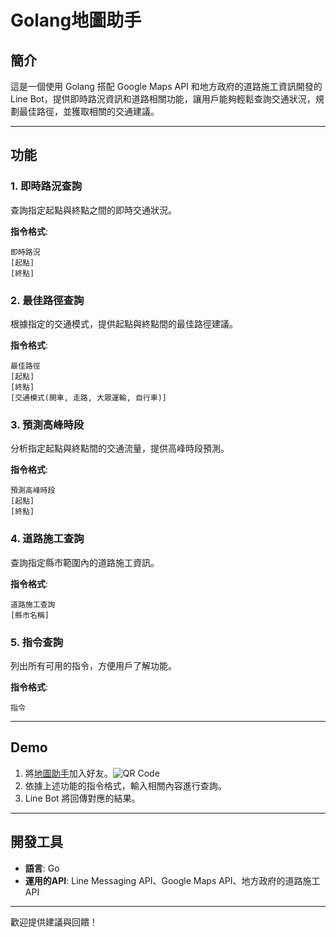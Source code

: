 # Golang地圖助手

## 簡介
這是一個使用 Golang 搭配 Google Maps API 和地方政府的道路施工資訊開發的 Line Bot，提供即時路況資訊和道路相關功能，讓用戶能夠輕鬆查詢交通狀況，規劃最佳路徑，並獲取相關的交通建議。

---

## 功能

### 1. 即時路況查詢
查詢指定起點與終點之間的即時交通狀況。

**指令格式**:
```
即時路況
[起點]
[終點]
```

### 2. 最佳路徑查詢
根據指定的交通模式，提供起點與終點間的最佳路徑建議。

**指令格式**:
```
最佳路徑
[起點]
[終點]
[交通模式(開車, 走路, 大眾運輸, 自行車)]
```

### 3. 預測高峰時段
分析指定起點與終點間的交通流量，提供高峰時段預測。

**指令格式**:
```
預測高峰時段
[起點]
[終點]
```

### 4. 道路施工查詢
查詢指定縣市範圍內的道路施工資訊。

**指令格式**:
```
道路施工查詢
[縣市名稱]
```

### 5. 指令查詢
列出所有可用的指令，方便用戶了解功能。

**指令格式**:
```
指令
```

---

## Demo
1. 將[地圖助手](https://lin.ee/rsas2S7)加入好友。![QR Code](https://qr-official.line.me/gs/M_514elsdt_GW.png?oat_content=qr)
2. 依據上述功能的指令格式，輸入相關內容進行查詢。
3. Line Bot 將回傳對應的結果。

---

## 開發工具
- **語言**: Go
- **運用的API**: Line Messaging API、Google Maps API、地方政府的道路施工API

---


歡迎提供建議與回饋！